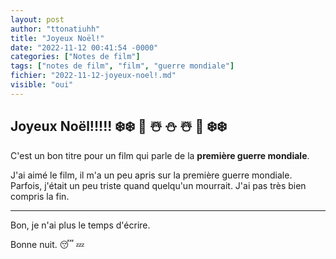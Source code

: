 ```yaml
---
layout: post
author: "ttonatiuhh"
title: "Joyeux Noël!"
date: "2022-11-12 00:41:54 -0000"
categories: ["Notes de film"]
tags: ["notes de film", "film", "guerre mondiale"]
fichier: "2022-11-12-joyeux-noel!.md"
visible: "oui"
---
```



## Joyeux Noël!!!!! ❄️❄️ 🎄 ☃️ ⛄️ ☃️ 🎄 ❄️❄️ 


C'est un bon titre pour un film qui parle de la **première guerre mondiale**.

J'ai aimé le film, il m'a un peu apris sur la première guerre mondiale.
Parfois, j'était un peu triste quand quelqu'un mourrait. J'ai pas très bien compris la fin.

---

Bon, je n'ai plus le temps d'écrire.

Bonne nuit. 😴 💤